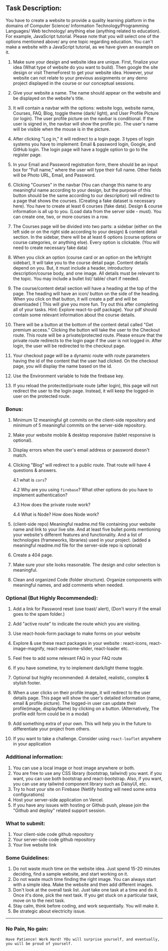 ## Task Description: 

You have to create a website to provide a quality learning platform in the domains of Computer Science/ Information Technology/Programming Languages/ Web technology/ anything else (anything related to education). For example, JavaScript tutorial. Please note that you will select one of the options mentioned above/ any one topic regarding education. You can't make a website with a JavaScript tutorial, as we have given an example on it.

1. Make sure your design and website idea are unique. First, finalize your idea (What type of website do you want to build). Then google the site design or visit ThemeForest to get your website idea. However, your website can not relate to your previous assignments or any demo project displayed in the course or our conceptual sessions.

1. Give your website a name. The name should appear on the website and be displayed on the website's title.

1. It will contain a navbar with the options: website logo, website name, Courses, FAQ, Blog, toggle theme (dark/ light), and User Profile Picture (or login). The user profile picture on the navbar is conditional. If the user is signed in, the navbar will show the profile pic. The user's name will be visible when the mouse is in the picture.

1. After clicking "Log in," it will redirect to a login page. 3 types of login systems you have to implement: Email & password login, Google, and GitHub login. The login page will have a toggle option to go to the register page.

1. In your Email and Password registration form, there should be an input box for "Full name," where the user will type their full name. Other fields will be Photo URL, Email, and Password.

1. Clicking "Courses" in the navbar (You can change this name to any meaningful name according to your design, but the purpose of this button should be the same according to our description) will redirect to a page that shows the courses. (Creating a fake dataset is necessary here). You have to create at least 6 courses (fake data). Design & course information is all up to you. (Load data from the server side - must). You can create one, two, or more courses in a row. 

1. The Courses page will be divided into two parts: a sidebar (either on the left side or on the right side according to your design) & content detail section. In the sidebar, there will be at least 6 options (course options or course categories, or anything else). Every option is clickable. (You will need to create necessary fake data)

1. When you click an option (course card or an option on the left/right sidebar), It will take you to the course detail page. Content details depend on you. But, it must include a header, introductory description/course body, and one image. All details must be relevant to the topic. You may include a bullet list/ table/ chart if needed.

1. The course/content detail section will have a heading at the top of the page. The heading will have an icon/ button on the side of the heading. When you click on that button, it will create a pdf and will be downloaded ( This will give you more fun. Try out this after completing all of your tasks. Hint: Explore react-to-pdf package). Your pdf should contain some relevant information about the course details.

1. There will be a button at the bottom of the content detail called "Get premium access." Clicking the button will take the user to the Checkout route. This route will be a private/protected route. Please ensure that the private route redirects to the login page if the user is not logged in. After login, the user will be redirected to the checkout page.

1. Your checkout page will be a dynamic route with route parameters having the id of the content that the user had clicked. On the checkout page, you will display the name based on the id. 


1. Use the Environment variable to hide the firebase key.

1. If you reload the protected/private route (after login), this page will not redirect the user to the login page. Instead, it will keep the logged-in user on the protected route.

### Bonus: 
1. Minimum 12 meaningful git commits on the client-side repository and minimum of 5 meaningful commits on the server-side repository.

1. Make your website mobile & desktop responsive (tablet responsive is optional).

1. Display errors when the user's email address or password doesn't match.

1. Clicking "Blog" will redirect to a public route. That route will have 4 questions & answers.
    
    4.1 what is `cors`?
    
    4.2 Why are you using `firebase`? What other options do you have to implement authentication?

    4.3 How does the private route work?
    
    4.4 What is Node? How does Node work?

1. (client-side repo) Meaningful readme.md file containing your website name and link to your live site. And at least five bullet points mentioning your website's different features and functionality. And a list of technologies (frameworks, libraries) used in your project. (added a meaningful readme.md file for the server-side repo is optional)

1. Create a 404 page.

1. Make sure your site looks reasonable. The design and color selection is meaningful. 

2. Clean and organized Code (folder structure). Organize components with meaningful names, and add comments when needed.


### Optional (But Highly Recommended):

1. Add a link for Password reset (use toast/ alert), (Don't worry if the email goes to the spam folder.)

3. Add "active route" to indicate the route which you are visiting.

1. Use react-hook-form package to make forms on your website

1. Explore & use these react packages in your website : react-icons, react-image-magnify, react-awesome-slider, react-loader etc.

1. Feel free to add some relevant FAQ in your FAQ route

1. If you have sometime, try to implement dark/light theme toggle. 

1. Optional but highly recommended: A detailed, realistic, complex & stylish footer.
2. When a user clicks on their profile image, it will redirect to the user details page. This page will show the user's detailed information (name, email & profile picture). The logged-in user can update their profile(image, displayName) by clicking on a button. (Alternatively, The profile edit form could be in a modal)
3. Add something extra of your own. This will help you in the future to differentiate your project from others.
4. If you want to take a challenge. Consider using `react-leaflet` anywhere in your application

### Additional information:

1. You can use a local image or host image anywhere or both.
2. You are free to use any CSS library (bootstrap, tailwind) you want. if you want, you can use both bootstrap and react-bootstrap. Also, if you want, you can use any tailwind component library such as DaisyUI, etc.
3. Try to host your site on Firebase (Netlify hosting will need some extra configurations)
4. Host your server-side application on Vercel.
5. If you have any issues with hosting or Github push, please join the "Github and deploy" related support session.

### What to submit:

1. Your client-side code github repository
2. Your server-side code github repository
3. Your live website link

### Some Guidelines:

1. Do not waste much time on the website idea. Just spend 15-20 minutes deciding, find a sample website, and start working on it.
2. Do not waste much time finding the right image. You can always start with a simple idea. Make the website and then add different images.
3. Don't look at the overall task list. Just take one task at a time and do it. Once it's done, pick the next task. If you get stuck on a particular task, move on to the next task.
4. Stay calm, think before coding, and work sequentially. You will make it.
5. Be strategic about electricity issue. 

---
### No Pain, No gain:
`Have Patience! Work Hard! YOu will surprise yourself, and eventually, you will be proud of yourself.` 
